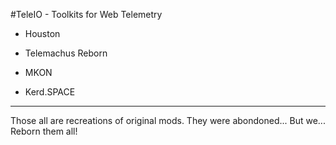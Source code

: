 #TeleIO - Toolkits for Web Telemetry

* Houston

* Telemachus Reborn

* MKON

* Kerd.SPACE

<hr>

Those all are recreations of original mods. They were abondoned... But we... Reborn them all!
